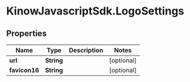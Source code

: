 # KinowJavascriptSdk.LogoSettings

## Properties
Name | Type | Description | Notes
------------ | ------------- | ------------- | -------------
**url** | **String** |  | [optional] 
**favicon16** | **String** |  | [optional] 


